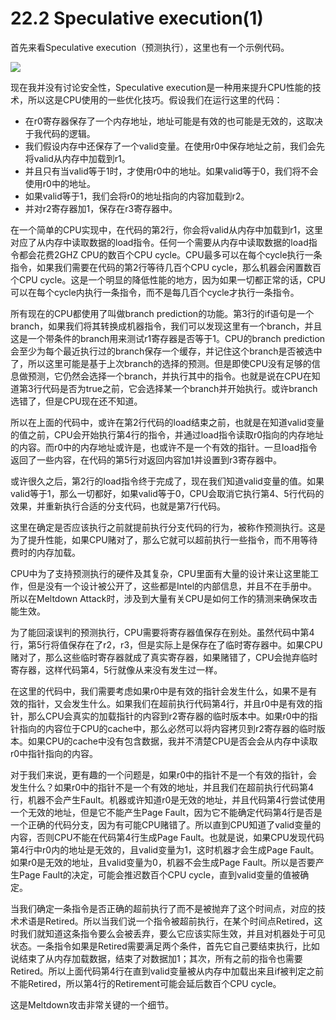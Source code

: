 # 22.2 Speculative execution(1)

首先来看Speculative execution（预测执行），这里也有一个示例代码。

![](<../.gitbook/assets/image (873) (2) (2) (1).png>)

现在我并没有讨论安全性，Speculative execution是一种用来提升CPU性能的技术，所以这是CPU使用的一些优化技巧。假设我们在运行这里的代码：

* 在r0寄存器保存了一个内存地址，地址可能是有效的也可能是无效的，这取决于我代码的逻辑。
* 我们假设内存中还保存了一个valid变量。在使用r0中保存地址之前，我们会先将valid从内存中加载到r1。
* 并且只有当valid等于1时，才使用r0中的地址。如果valid等于0，我们将不会使用r0中的地址。
* 如果valid等于1，我们会将r0的地址指向的内容加载到r2。
* 并对r2寄存器加1，保存在r3寄存器中。

在一个简单的CPU实现中，在代码的第2行，你会将valid从内存中加载到r1，这里对应了从内存中读取数据的load指令。任何一个需要从内存中读取数据的load指令都会花费2GHZ CPU的数百个CPU cycle。CPU最多可以在每个cycle执行一条指令，如果我们需要在代码的第2行等待几百个CPU cycle，那么机器会闲置数百个CPU cycle。这是一个明显的降低性能的地方，因为如果一切都正常的话，CPU可以在每个cycle内执行一条指令，而不是每几百个cycle才执行一条指令。

所有现在的CPU都使用了叫做branch prediction的功能。第3行的if语句是一个branch，如果我们将其转换成机器指令，我们可以发现这里有一个branch，并且这是一个带条件的branch用来测试r1寄存器是否等于1。CPU的branch prediction会至少为每个最近执行过的branch保存一个缓存，并记住这个branch是否被选中了，所以这里可能是基于上次branch的选择的预测。但是即使CPU没有足够的信息做预测，它仍然会选择一个branch，并执行其中的指令。也就是说在CPU在知道第3行代码是否为true之前，它会选择某一个branch并开始执行。或许branch选错了，但是CPU现在还不知道。

所以在上面的代码中，或许在第2行代码的load结束之前，也就是在知道valid变量的值之前，CPU会开始执行第4行的指令，并通过load指令读取r0指向的内存地址的内容。而r0中的内存地址或许是，也或许不是一个有效的指针。一旦load指令返回了一些内容，在代码的第5行对返回内容加1并设置到r3寄存器中。

或许很久之后，第2行的load指令终于完成了，现在我们知道valid变量的值。如果valid等于1，那么一切都好，如果valid等于0，CPU会取消它执行第4、5行代码的效果，并重新执行合适的分支代码，也就是第7行代码。

这里在确定是否应该执行之前就提前执行分支代码的行为，被称作预测执行。这是为了提升性能，如果CPU赌对了，那么它就可以超前执行一些指令，而不用等待费时的内存加载。

CPU中为了支持预测执行的硬件及其复杂，CPU里面有大量的设计来让这里能工作，但是没有一个设计被公开了，这些都是Intel的内部信息，并且不在手册中。所以在Meltdown Attack时，涉及到大量有关CPU是如何工作的猜测来确保攻击能生效。

为了能回滚误判的预测执行，CPU需要将寄存器值保存在别处。虽然代码中第4行，第5行将值保存在了r2，r3，但是实际上是保存在了临时寄存器中。如果CPU赌对了，那么这些临时寄存器就成了真实寄存器，如果赌错了，CPU会抛弃临时寄存器，这样代码第4，5行就像从来没有发生过一样。

在这里的代码中，我们需要考虑如果r0中是有效的指针会发生什么，如果不是有效的指针，又会发生什么。如果我们在超前执行代码第4行，并且r0中是有效的指针，那么CPU会真实的加载指针的内容到r2寄存器的临时版本中。如果r0中的指针指向的内容位于CPU的cache中，那么必然可以将内容拷贝到r2寄存器的临时版本。如果CPU的cache中没有包含数据，我并不清楚CPU是否会会从内存中读取r0中指针指向的内容。

对于我们来说，更有趣的一个问题是，如果r0中的指针不是一个有效的指针，会发生什么？如果r0中的指针不是一个有效的地址，并且我们在超前执行代码第4行，机器不会产生Fault。机器或许知道r0是无效的地址，并且代码第4行尝试使用一个无效的地址，但是它不能产生Page Fault，因为它不能确定代码第4行是否是一个正确的代码分支，因为有可能CPU赌错了。所以直到CPU知道了valid变量的内容，否则CPU不能在代码第4行生成Page Fault。也就是说，如果CPU发现代码第4行中r0内的地址是无效的，且valid变量为1，这时机器才会生成Page Fault。如果r0是无效的地址，且valid变量为0，机器不会生成Page Fault。所以是否要产生Page Fault的决定，可能会推迟数百个CPU cycle，直到valid变量的值被确定。

当我们确定一条指令是否正确的超前执行了而不是被抛弃了这个时间点，对应的技术术语是Retired。所以当我们说一个指令被超前执行，在某个时间点Retired，这时我们就知道这条指令要么会被丢弃，要么它应该实际生效，并且对机器处于可见状态。一条指令如果是Retired需要满足两个条件，首先它自己要结束执行，比如说结束了从内存加载数据，结束了对数据加1；其次，所有之前的指令也需要Retired。所以上面代码第4行在直到valid变量被从内存中加载出来且if被判定之前不能Retired，所以第4行的Retirement可能会延后数百个CPU cycle。

这是Meltdown攻击非常关键的一个细节。
